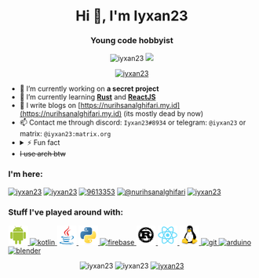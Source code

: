 <h1 align="center">Hi 👋, I'm Iyxan23</h1>
<h3 align="center">Young code hobbyist</h3>

<p align="center"> <img src="https://komarev.com/ghpvc/?username=iyxan23&label=Profile%20views&color=0e75b6&style=flat" alt="iyxan23" /> <a href="https://wakatime.com/@1c91a63c-2af2-4dd6-b92d-97988e8ae2e6"> <img src="https://wakatime.com/badge/user/1c91a63c-2af2-4dd6-b92d-97988e8ae2e6.svg"/> </a> </p>

<p align="center"> <a href="https://github.com/ryo-ma/github-profile-trophy"><img src="https://github-profile-trophy.vercel.app/?username=iyxan23&row=1" alt="iyxan23" /></a> </p>

- 🔭 I’m currently working on **a secret project**
- 🌱 I’m currently learning **[Rust](https://rust-lang.org)** and **[ReactJS](https://reactjs.org)**
- 📝 I write blogs on [https://nurihsanalghifari.my.id](https://nurihsanalghifari.my.id) (its mostly dead by now)
- 📫 Contact me through discord: `Iyxan23#8934` or telegram: `@iyxan23` or matrix: `@iyxan23:matrix.org`
- <details><summary>⚡ Fun fact</summary>You can make something like this using a <code>summary</code> and <code>details</code> tag on github's markdown viewer. See this readme's source <a href="https://github.com/Iyxan23/Iyxan23/blob/main/README.md?plain=1#L13">here</a></details>
- ~~I use arch btw~~

<h3 align="left">I'm here:</h3>
<p align="left">
<a href="https://twitter.com/iyxan23" target="blank"><img align="center" src="https://raw.githubusercontent.com/rahuldkjain/github-profile-readme-generator/master/src/images/icons/Social/twitter.svg" alt="iyxan23" height="30" width="40" /></a>
<a href="https://instagram.com/iyxan23" target="blank"><img align="center" src="https://raw.githubusercontent.com/rahuldkjain/github-profile-readme-generator/master/src/images/icons/Social/instagram.svg" alt="iyxan23" height="30" width="40" /></a>
<a href="https://stackoverflow.com/users/9613353" target="blank"><img align="center" src="https://raw.githubusercontent.com/rahuldkjain/github-profile-readme-generator/master/src/images/icons/Social/stack-overflow.svg" alt="9613353" height="30" width="40" /></a>
<a href="https://medium.com/@nurihsanalghifari" target="blank"><img align="center" src="https://raw.githubusercontent.com/rahuldkjain/github-profile-readme-generator/master/src/images/icons/Social/medium.svg" alt="@nurihsanalghifari" height="30" width="40" /></a>
<a href="https://dev.to/iyxan23" target="blank"><img align="center" src="https://cdn.jsdelivr.net/npm/simple-icons@3.0.1/icons/dev-dot-to.svg" alt="iyxan23" height="30" width="40" /></a>
</p>

<h3 align="left">Stuff I've played around with:</h3>
<p align="left">

<a href="https://developer.android.com" target="_blank"> <img src="https://raw.githubusercontent.com/devicons/devicon/master/icons/android/android-original.svg" alt="android" width="40" height="40"/> </a>
<a href="https://kotlinlang.org" target="_blank"> <img src="https://www.vectorlogo.zone/logos/kotlinlang/kotlinlang-icon.svg" alt="kotlin" width="40" height="40"/> </a>
<a href="https://www.java.com" target="_blank"> <img src="https://raw.githubusercontent.com/devicons/devicon/master/icons/java/java-original.svg" alt="java" width="40" height="40"/> </a>
<a href="https://www.python.org" target="_blank"> <img src="https://raw.githubusercontent.com/devicons/devicon/master/icons/python/python-original.svg" alt="python" width="40" height="40"/> </a>
<a href="https://firebase.google.com/" target="_blank"> <img src="https://www.vectorlogo.zone/logos/firebase/firebase-icon.svg" alt="firebase" width="40" height="40"/> </a>
<a href="https://rust-lang.org" target="_blank"> <img src="https://github.com/devicons/devicon/raw/master/icons/rust/rust-plain.svg" alt="rust" width="40" height="40"/> </a>
<a href="https://reactjs.org" target="_blank"> <img src="https://github.com/devicons/devicon/raw/master/icons/react/react-original.svg" alt="react" width="40" height="40"/> </a>
<a href="https://www.linux.org/" target="_blank"> <img src="https://raw.githubusercontent.com/devicons/devicon/master/icons/linux/linux-original.svg" alt="linux" width="40" height="40"/> </a>
<a href="https://git-scm.com/" target="_blank"> <img src="https://www.vectorlogo.zone/logos/git-scm/git-scm-icon.svg" alt="git" width="40" height="40"/> </a>
<a href="https://www.arduino.cc/" target="_blank"> <img src="https://cdn.worldvectorlogo.com/logos/arduino-1.svg" alt="arduino" width="40" height="40"/> </a>
<a href="https://www.blender.org/" target="_blank"> <img src="https://download.blender.org/branding/community/blender_community_badge_white.svg" alt="blender" width="40" height="40"/> </a>
</p>

<p align="center">
  <img src="https://github-readme-stats.vercel.app/api?username=iyxan23&show_icons=true&count_private=true&bg_color=00000000&text_color=808080&hide_border=true" alt="iyxan23" />
  <img src="https://github-readme-streak-stats.herokuapp.com?user=Iyxan23&theme=onedark&hide_border=true&background=00000000&stroke=80808080" alt="iyxan23" />
  <a href="https://wakatime.com/@Iyxan23"> <img src="https://github-readme-stats.vercel.app/api/wakatime?username=Iyxan23&show_icons=true&layout=compact&bg_color=00000000&text_color=808080&hide_border=true" alt="iyxan23" /> </a>
</p>
